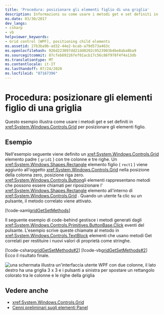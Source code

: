 ```yaml
---
title: 'Procedura: posizionare gli elementi figlio di una griglia'
description: Informazioni su come usare i metodi get e set definiti in una griglia Windows Presentation Foundation per posizionare gli elementi figlio.
ms.date: 03/30/2017
dev_langs:
- csharp
- vb
helpviewer_keywords:
- Grid control [WPF], positioning child elements
ms.assetid: 27b3ba9b-ad32-44e2-bcab-a79d573a463c
ms.openlocfilehash: 926d223097dd21dd0292c9523903b4be8aba8ba9
ms.sourcegitcommit: 87cfeb69226fef01acb17c56c86f978f4f4a13db
ms.translationtype: MT
ms.contentlocale: it-IT
ms.lasthandoff: 07/24/2020
ms.locfileid: "87167396"
---
```

# <a name="how-to-position-the-child-elements-of-a-grid"></a>Procedura: posizionare gli elementi figlio di una griglia
Questo esempio illustra come usare i metodi get e set definiti in <xref:System.Windows.Controls.Grid> per posizionare gli elementi figlio.  
  
## <a name="example"></a>Esempio  
 Nell'esempio seguente viene definito un <xref:System.Windows.Controls.Grid> elemento padre ( `grid1` ) con tre colonne e tre righe. Un <xref:System.Windows.Shapes.Rectangle> elemento figlio ( `rect1` ) viene aggiunto all'oggetto <xref:System.Windows.Controls.Grid> nella posizione della colonna zero, posizione riga zero. <xref:System.Windows.Controls.Button>gli elementi rappresentano metodi che possono essere chiamati per riposizionare l' <xref:System.Windows.Shapes.Rectangle> elemento all'interno di <xref:System.Windows.Controls.Grid> . Quando un utente fa clic su un pulsante, il metodo correlato viene attivato.  
  
 [!code-xaml[gridGetSetMethods](~/samples/snippets/csharp/VS_Snippets_Wpf/gridGetSetMethods/CSharp/Window1.xaml)]  
  
 Il seguente esempio di code-behind gestisce i metodi generati dagli <xref:System.Windows.Controls.Primitives.ButtonBase.Click> eventi del pulsante. L'esempio scrive queste chiamate al metodo in <xref:System.Windows.Controls.TextBlock> elementi che usano metodi Get correlati per restituire i nuovi valori di proprietà come stringhe.  
  
 [!code-csharp[gridGetSetMethods#2](~/samples/snippets/csharp/VS_Snippets_Wpf/gridGetSetMethods/CSharp/Window1.xaml.cs#2)]
 [!code-vb[gridGetSetMethods#2](~/samples/snippets/visualbasic/VS_Snippets_Wpf/gridGetSetMethods/VisualBasic/Window1.xaml.vb#2)]  
 Ecco il risultato finale.

 ![una schermata illustra un'interfaccia utente WPF con due colonne, il lato destro ha una griglia 3 x 3 e i pulsanti a sinistra per spostare un rettangolo colorato tra le colonne e le righe della griglia](././media/grid-methods-sample.png)
  
## <a name="see-also"></a>Vedere anche

- <xref:System.Windows.Controls.Grid>
- [Cenni preliminari sugli elementi Panel](panels-overview.md)
